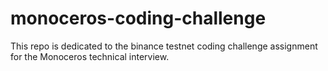 # monoceros-coding-challenge

This repo is dedicated to the binance testnet coding challenge assignment for the Monoceros technical interview.
